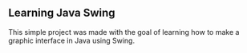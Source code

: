 ## Learning Java Swing

This simple project was made with the goal of learning how to make a graphic interface in Java using Swing.
